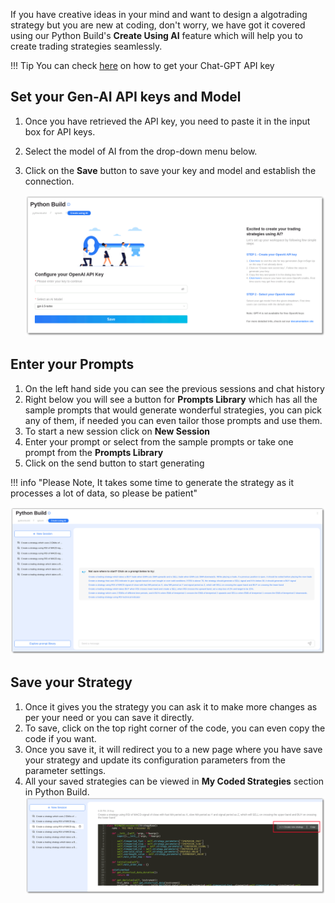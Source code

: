 [//]: # (## How to Code a Strategy using Gen-AI)

If you have creative ideas in your mind and want to design a algotrading strategy but you are new at coding, don't worry, we have got it covered using our Python Build's **Create Using AI** feature which will help you to create trading strategies seamlessly.

[//]: # (To start with **Create using AI** feature, go to our Python Build page, there you will land on our splash page)
[//]: # ([![add-gen-ai-keys]&#40;imgs_v2/python_build_splash.png&#41;]&#40;imgs_v2/python-build-add-gen-ai-key.png&#41;)

!!! Tip
    You can check [here](../gen_ai/get_open_ai_keys.md) on how to get your Chat-GPT API key

## Set your Gen-AI API keys and Model
1. Once you have retrieved the API key, you need to paste it in the input box for API keys.  
2. Select the model of AI from the drop-down menu below.   
3. Click on the **Save** button to save your key and model and establish the connection.

    [![add-gen-ai-keys](imgs_v2/python_build_add_gen_ai_key.png)](imgs_v2/python_build_add_gen_ai_key.png)

## Enter your Prompts
1. On the left hand side you can see the previous sessions and chat history
2. Right below you will see a button for **Prompts Library** which has all the sample prompts that would generate wonderful strategies, you can pick any of them, if needed you can even tailor those prompts and use them.
3. To start a new session click on **New Session**
4. Enter your prompt or select from the sample prompts or take one prompt from the **Prompts Library**
5. Click on the send button to start generating

!!! info "Please Note, It takes some time to generate the strategy as it processes a lot of data, so please be patient"
    
   [![add-gen-ai-enter-prompt](imgs_v2/python_build_enter_prompts.png)](imgs_v2/python_build_enter_prompts.png)

## Save your Strategy
1. Once it gives you the strategy you can ask it to make more changes as per your need or you can save it directly.
2. To save, click on the top right corner of the code, you can even copy the code if you want.
3. Once you save it, it will redirect you to a new page where you have save your strategy and update its configuration parameters from the parameter settings.
4. All your saved strategies can be viewed in **My Coded Strategies** section in Python Build.
    [![add-gen-ai-save-strategy](imgs_v2/python_build_save_strategy_from_ai.png)](imgs_v2/python_build_save_strategy_from_ai.png)
